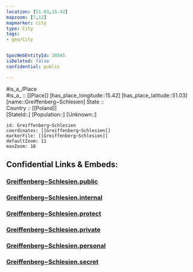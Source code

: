 ```yaml
---
location: [51.03,15.42] 
mapzoom: [7,12] 
mapmarker: city 
type: City
tags:
- geo/City


SpocWebEntityId: 30565
isDeleted: false
confidential: public

---
```

#is_a_/Place  
#is_a_ :: [[Place]] 
[has_place_longitude::15.42] 
[has_place_latitude::51.03] 
[name::Greiffenberg~Schlesien] 
State ::  
Country :: [[Poland]]  
[StateId::] 
[Population::] 
[Unknown::] 


```leaflet
id: Greiffenberg~Schlesien
coordinates: [[Greiffenberg~Schlesien]] 
markerFile: [[Greiffenberg~Schlesien]] 
defaultZoom: 11 
maxZoom: 18
```


## Confidential Links & Embeds: 

### [Greiffenberg~Schlesien.public](/_public/\Earth\Continent\Europe\Europe~East\Poland\Provinces~Poland\Lower_Silesian\CityGreiffenberg~Schlesien.public.md) 

### [Greiffenberg~Schlesien.internal](/_internal/\Earth\Continent\Europe\Europe~East\Poland\Provinces~Poland\Lower_Silesian\CityGreiffenberg~Schlesien.internal.md) 

### [Greiffenberg~Schlesien.protect](/_protect/\Earth\Continent\Europe\Europe~East\Poland\Provinces~Poland\Lower_Silesian\CityGreiffenberg~Schlesien.protect.md) 

### [Greiffenberg~Schlesien.private](/_private/\Earth\Continent\Europe\Europe~East\Poland\Provinces~Poland\Lower_Silesian\CityGreiffenberg~Schlesien.private.md) 

### [Greiffenberg~Schlesien.personal](/_personal/\Earth\Continent\Europe\Europe~East\Poland\Provinces~Poland\Lower_Silesian\CityGreiffenberg~Schlesien.personal.md) 

### [Greiffenberg~Schlesien.secret](/_secret/\Earth\Continent\Europe\Europe~East\Poland\Provinces~Poland\Lower_Silesian\CityGreiffenberg~Schlesien.secret.md)

